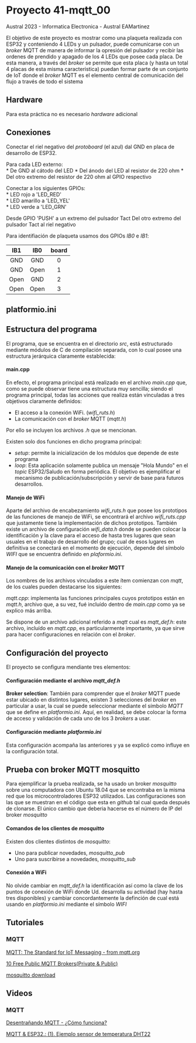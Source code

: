 
#       Proyecto 41-mqtt_00

 Austral 2023 - Informatica Electronica - Austral
 EAMartinez

El objetivo de este proyecto es mostrar como una plaqueta realizada con ESP32 y conteniendo 4 LEDs y un pulsador, puede comunicarse con un _broker_ MQTT de manera de informar la opresión del pulsador y recibir las ordenes de prendido y apagado de los 4 LEDs que posee cada placa. De esta manera, a través del _broker_ se permite que esta placa (y hasta un total 4 placas de esta misma caracteristica) puedan formar parte de un conjunto de IoT donde el _broker_ MQTT es el elemento central de comunicación del flujo a través de todo el sistema 

##      Hardware

Para esta práctica no es necesario _hardware_ adicional
##      Conexiones

  Conectar el riel negativo del _protoboard_ (el azul)  dal GND en placa de desarrollo de ESP32.

  Para cada LED externo:  
    * De GND al cátodo del LED
    * Del ánodo del LED al resistor de 220 ohm
    * Del otro extremo del resistor de 220 ohm al GPIO respectivo  

  Conectar a los siguientes GPIOs:  
    * LED rojo a 'LED_RED'  
    * LED amarillo a 'LED_YEL'  
    * LED verde a 'LED_GRN'  


  Desde GPIO 'PUSH' a un extremo del pulsador Tact
  Del otro extremo del pulsador Tact al riel negativo

  Para identifiación de plaqueta usamos dos GPIOs _IB0_ e _IB1_:

  | IB1 | IB0 | board |
  |:---:|:---:|:-----:|
  | GND | GND |  0 |
  | GND |Open |  1 |
  | Open| GND |  2 |
  | Open|Open |  3 |

##      platformio.ini



##      Estructura del programa

  El programa, que se encuentra en el directorio _src_, está estructurado mediante módulos de C de compilación separada, con lo cual posee una estructura jerárquica claramente establecida:

####    main.cpp

  En efecto, el programa principal está realizado en el archivo _main.cpp_ que, como se puede observar tiene una estructura muy sencilla; siendo el programa principal, todas las acciones que realiza están vinculadas a tres objetivos claramente definidos:

  * El acceso a la conexión WiFi.   (_wifi_ruts.h_)
  * La comunicación con el _broker_ MQTT (_mqtt.h_)

  Por ello se incluyen los archivos _.h_ que se mencionan.

  Existen solo dos funciones en dicho programa principal:

  * _setup_: permite la inicialización de los módulos que depende de este programa
  * _loop_: Esta aplicación solamente publica un mensaje "Hola Mundo" en el _topic_ ESP32/Saludo en forma periódica. El objetivo es ejemplificar el mecanismo de publicación/subscripción y servir de base para futuros desarrollos.

####    Manejo de WiFi

  Aparte del archivo de encabezamiento _wifi_ruts.h_ que posee los prototipos de las funciones de manejo de WiFi, se encontrará el archivo _wifi_ruts.cpp_ que justamente tiene la implementación de dichos prototipos.
  También existe un archivo de configuración _wifi_data.h_ donde se pueden colocar la identificación y la clave para el acceso de hasta tres lugares que sean usuales en el trabajo de desarrollo del grupo; cual de esos lugares en definitiva se conectará en el momento de ejecución, depende del símbolo _WIFI_ que se encuentra definido en _plaformio.ini_.

####    Manejo de la comunicación con el _broker_ MQTT

  Los nombres de los archivos vinculados a este ítem  comienzan con _mqtt_, de los cuales pueden destacarse los siguientes:

  _mqtt.cpp_: implementa las funciones principales cuyos prototipos están en _mqtt.h_, archivo que, a su vez, fué incluído dentro de _main.cpp_ como ya se explico más arriba.

  Se dispone de un archivo adicional referido a _mqtt_ cual es _mqtt_def.h_: este archivo, incluído en _mqtt.cpp_, es particularmente importante, ya que sirve para hacer configuraciones en relación con el _broker_.

##      Configuración del proyecto

  El proyecto se configura mendiante tres elementos:

#### Configuración mediante el archivo _mqtt_def.h_

  **Broker selection**: También para comprender que el _broker_ MQTT puede estar ubicado en distintos lugares, existen 3 selecciones del _broker_ en particular a usar, la cual se puede seleccionar mediante el símbolo _MQTT_ que se define en _platformio.ini_. Aquí, en realidad, se debe colocar la forma de acceso y validación de cada uno de los 3 _brokers_ a usar.  

#### Configuración mediante _platformio.ini_

  Esta configuración acompaña las anteriores y ya se explicó como influye en la configuración total.

##  Prueba con broker MQTT mosquitto

Para ejemplificar la prueba realizada, se ha usado un broker _mosquitto_ sobre una computadora con Ubuntu 18.04 que se encontraba en la misma red que los microcontroladores ESP32 utilizados.
Las configuraciones son las que se muestran en el código que esta en _github_ tal cual queda después de clonarse.
El único cambio que deberia hacerse es el número de IP del broker _mosquitto_ 


####    Comandos de los clientes de _mosquitto_

Existen dos clientes distintos de _mosquitto_:

* Uno para publicar novedades, _mosquitto_pub_
* Uno para suscribirse a novedades, _mosquitto_sub_


####    Conexión a WiFi

No olvide cambiar en _mqtt_def.h_ la identificación así como la clave de los puntos de conexión de WiFi donde Ud. desarrolla su actividad (hay hasta tres disponibles) y cambiar concordantemente la definción de cual está usando en _platformio.ini_ mediante el símbolo _WIFI_


##  Tutoriales

### MQTT

  [MQTT: The Standard for IoT Messaging - from mqtt.org](https://mqtt.org/)

  [10 Free Public MQTT Brokers(Private & Public)](https://mntolia.com/10-free-public-private-mqtt-brokers-for-testing-prototyping/)

  [mosquitto download](https://mosquitto.org/download/)

## Videos

###  MQTT

 [Desentrañando MQTT - ¿Cómo funciona?](https://www.youtube.com/watch?v=Tb1t6GKJ0r0)

 [MQTT & ESP32.: (1). Ejemplo sensor de temperatura DHT22](https://www.youtube.com/watch?v=pEv90rO_MD0&list=RDLVx5GML1FqcTQ&index=3)


